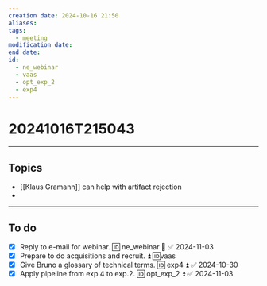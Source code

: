 ```yaml
---
creation date: 2024-10-16 21:50
aliases: 
tags:
  - meeting
modification date: 
end date: 
id:
  - ne_webinar
  - vaas
  - opt_exp_2
  - exp4
---
```

# 20241016T215043
---
## Topics
+ [[Klaus Gramann]] can help with artifact rejection
+ 
---
## To do
- [x] Reply to e-mail for webinar. 🆔 ne_webinar 🔺 ✅ 2024-11-03
- [x] Prepare to do acquisitions and recruit. ⏫ 🆔vaas
- [x] Give Bruno a glossary of technical terms. 🆔 exp4 ⏫ ✅ 2024-10-30
- [x] Apply pipeline from exp.4 to exp.2. 🆔 opt_exp_2 ⏫ ✅ 2024-11-03